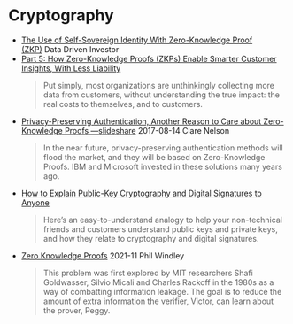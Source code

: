 # Cryptography
* [The Use of Self-Sovereign Identity With Zero-Knowledge Proof (ZKP)](https://medium.datadriveninvestor.com/self-sovereign-identity-with-zero-knowledge-proof-9a05f36f16da) Data Driven Investor
* [Part 5: How Zero-Knowledge Proofs (ZKPs) Enable Smarter Customer Insights, With Less Liability](https://www.evernym.com/blog/zero-knowledge-proofs/)
  > Put simply, most organizations are unthinkingly collecting more data from customers, without understanding the true impact: the real costs to themselves, and to customers.
* [Privacy-Preserving Authentication, Another Reason to Care about Zero-Knowledge Proofs —slideshare](https://www.slideshare.net/eralcnoslen/privacypreserving-authentication-another-reason-to-care-about-zeroknowledge-proofs) 2017-08-14 Clare Nelson
  > In the near future, privacy-preserving authentication methods will flood the market, and they will be based on Zero-Knowledge Proofs. IBM and Microsoft invested in these solutions many years ago.
* [How to Explain Public-Key Cryptography and Digital Signatures to Anyone](https://auth0.com/blog/how-to-explain-public-key-cryptography-digital-signatures-to-anyone/)
  > Here’s an easy-to-understand analogy to help your non-technical friends and customers understand public keys and private keys, and how they relate to cryptography and digital signatures.
* [Zero Knowledge Proofs](https://www.windley.com/archives/2021/11/zero_knowledge_proofs.shtml) 2021-11 Phil Windley
  > This problem was first explored by MIT researchers Shafi Goldwasser, Silvio Micali and Charles Rackoff in the 1980s as a way of combatting information leakage. The goal is to reduce the amount of extra information the verifier, Victor, can learn about the prover, Peggy.
